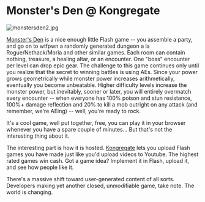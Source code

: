 # Monster's Den @ Kongregate

![monstersden2.jpg](http://westkarana.com/wp-content/uploads/2008/01/monstersden2.jpg)

[Monster's Den](http://www.kongregate.com/games/garin/monsters-den/) is a nice enough little Flash game -- you assemble a party, and go on to wtfpwn a randomly generated dungeon a la Rogue/Nethack/Moria and other similar games. Each room can contain nothing, treasure, a healing altar, or an encounter. One "boss" encounter per level can drop epic gear. The challenge to this game continues only until you realize that the secret to winning battles is using AEs. Since your power grows geometrically while monster power increases arithmetically, eventually you become unbeatable. Higher difficulty levels increase the monster power, but inevitably, sooner or later, you will entirely overmatch every encounter -- when everyone has 100% poison and stun resistance, 100%+ damage reflection and 20% to kill a mob outright on any attack (and remember, we're AEing) -- well, you're ready to rock.

It's a cool game, well put together, free, you can play it in your browser whenever you have a spare couple of minutes... But that's not the interesting thing about it.

The interesting part is how it is hosted. [Kongregate](http://www.kongregate.com/) lets you upload Flash games you have made just like you'd upload videos to Youtube. The highest rated games win cash. Got a game idea? Implement it in Flash, upload it, and see how people like it. 

There's a massive shift toward user-generated content of all sorts. Developers making yet another closed, unmodifiable game, take note. The world is changing.

